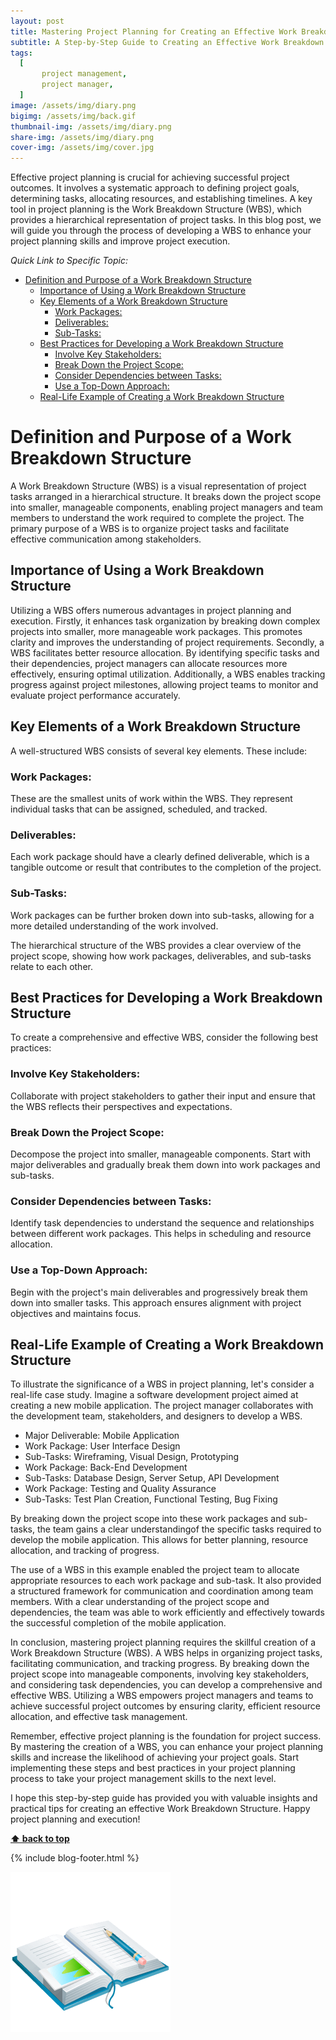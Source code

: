 ```yaml
---
layout: post
title: Mastering Project Planning for Creating an Effective Work Breakdown Structure
subtitle: A Step-by-Step Guide to Creating an Effective Work Breakdown Structure
tags:
  [
       project management,
       project manager,
  ]
image: /assets/img/diary.png
bigimg: /assets/img/back.gif
thumbnail-img: /assets/img/diary.png
share-img: /assets/img/diary.png
cover-img: /assets/img/cover.jpg
---
```

Effective project planning is crucial for achieving successful project outcomes. It involves a systematic approach to defining project goals, determining tasks, allocating resources, and establishing timelines. A key tool in project planning is the Work Breakdown Structure (WBS), which provides a hierarchical representation of project tasks. In this blog post, we will guide you through the process of developing a WBS to enhance your project planning skills and improve project execution.
 


_Quick Link to Specific Topic:_
- [Definition and Purpose of a Work Breakdown Structure](#definition-and-purpose-of-a-work-breakdown-structure)
  - [Importance of Using a Work Breakdown Structure](#importance-of-using-a-work-breakdown-structure)
  - [Key Elements of a Work Breakdown Structure](#key-elements-of-a-work-breakdown-structure)
    - [Work Packages:](#work-packages)
    - [Deliverables:](#deliverables)
    - [Sub-Tasks:](#sub-tasks)
  - [Best Practices for Developing a Work Breakdown Structure](#best-practices-for-developing-a-work-breakdown-structure)
    - [Involve Key Stakeholders:](#involve-key-stakeholders)
    - [Break Down the Project Scope:](#break-down-the-project-scope)
    - [Consider Dependencies between Tasks:](#consider-dependencies-between-tasks)
    - [Use a Top-Down Approach:](#use-a-top-down-approach)
  - [Real-Life Example of Creating a Work Breakdown Structure](#real-life-example-of-creating-a-work-breakdown-structure)
 


# Definition and Purpose of a Work Breakdown Structure

A Work Breakdown Structure (WBS) is a visual representation of project tasks arranged in a hierarchical structure. It breaks down the project scope into smaller, manageable components, enabling project managers and team members to understand the work required to complete the project. The primary purpose of a WBS is to organize project tasks and facilitate effective communication among stakeholders.

## Importance of Using a Work Breakdown Structure

Utilizing a WBS offers numerous advantages in project planning and execution. Firstly, it enhances task organization by breaking down complex projects into smaller, more manageable work packages. This promotes clarity and improves the understanding of project requirements. Secondly, a WBS facilitates better resource allocation. By identifying specific tasks and their dependencies, project managers can allocate resources more effectively, ensuring optimal utilization. Additionally, a WBS enables tracking progress against project milestones, allowing project teams to monitor and evaluate project performance accurately.

## Key Elements of a Work Breakdown Structure

A well-structured WBS consists of several key elements. These include:

### Work Packages: 
These are the smallest units of work within the WBS. They represent individual tasks that can be assigned, scheduled, and tracked.

### Deliverables: 
Each work package should have a clearly defined deliverable, which is a tangible outcome or result that contributes to the completion of the project.

### Sub-Tasks: 
Work packages can be further broken down into sub-tasks, allowing for a more detailed understanding of the work involved.

The hierarchical structure of the WBS provides a clear overview of the project scope, showing how work packages, deliverables, and sub-tasks relate to each other.

## Best Practices for Developing a Work Breakdown Structure

To create a comprehensive and effective WBS, consider the following best practices:

### Involve Key Stakeholders: 
Collaborate with project stakeholders to gather their input and ensure that the WBS reflects their perspectives and expectations.

### Break Down the Project Scope: 
Decompose the project into smaller, manageable components. Start with major deliverables and gradually break them down into work packages and sub-tasks.

### Consider Dependencies between Tasks: 
Identify task dependencies to understand the sequence and relationships between different work packages. This helps in scheduling and resource allocation.

### Use a Top-Down Approach: 
Begin with the project's main deliverables and progressively break them down into smaller tasks. This approach ensures alignment with project objectives and maintains focus.

## Real-Life Example of Creating a Work Breakdown Structure

To illustrate the significance of a WBS in project planning, let's consider a real-life case study. Imagine a software development project aimed at creating a new mobile application. The project manager collaborates with the development team, stakeholders, and designers to develop a WBS.

- Major Deliverable: Mobile Application
- Work Package: User Interface Design
- Sub-Tasks: Wireframing, Visual Design, Prototyping
- Work Package: Back-End Development
- Sub-Tasks: Database Design, Server Setup, API Development
- Work Package: Testing and Quality Assurance
- Sub-Tasks: Test Plan Creation, Functional Testing, Bug Fixing

By breaking down the project scope into these work packages and sub-tasks, the team gains a clear understandingof the specific tasks required to develop the mobile application. This allows for better planning, resource allocation, and tracking of progress.

The use of a WBS in this example enabled the project team to allocate appropriate resources to each work package and sub-task. It also provided a structured framework for communication and coordination among team members. With a clear understanding of the project scope and dependencies, the team was able to work efficiently and effectively towards the successful completion of the mobile application.

In conclusion, mastering project planning requires the skillful creation of a Work Breakdown Structure (WBS). A WBS helps in organizing project tasks, facilitating communication, and tracking progress. By breaking down the project scope into manageable components, involving key stakeholders, and considering task dependencies, you can develop a comprehensive and effective WBS. Utilizing a WBS empowers project managers and teams to achieve successful project outcomes by ensuring clarity, efficient resource allocation, and effective task management.

Remember, effective project planning is the foundation for project success. By mastering the creation of a WBS, you can enhance your project planning skills and increase the likelihood of achieving your project goals. Start implementing these steps and best practices in your project planning process to take your project management skills to the next level.

I hope this step-by-step guide has provided you with valuable insights and practical tips for creating an effective Work Breakdown Structure. Happy project planning and execution!

**[⬆ back to top](#define-the-scope-of-the-project)**


{% include blog-footer.html %}

![Diary](/assets/img/diary.png "Diary")
